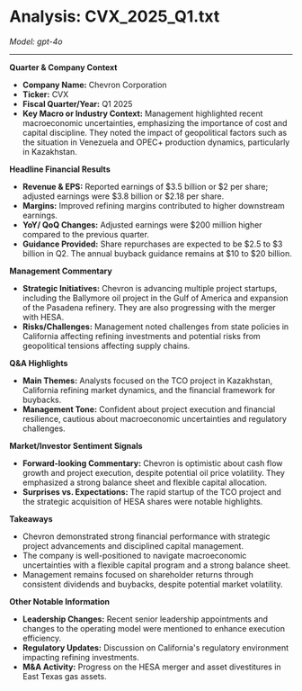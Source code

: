 # Analysis: CVX_2025_Q1.txt

*Model: gpt-4o*

---

**Quarter & Company Context**
- **Company Name:** Chevron Corporation
- **Ticker:** CVX
- **Fiscal Quarter/Year:** Q1 2025
- **Key Macro or Industry Context:** Management highlighted recent macroeconomic uncertainties, emphasizing the importance of cost and capital discipline. They noted the impact of geopolitical factors such as the situation in Venezuela and OPEC+ production dynamics, particularly in Kazakhstan.

**Headline Financial Results**
- **Revenue & EPS:** Reported earnings of $3.5 billion or $2 per share; adjusted earnings were $3.8 billion or $2.18 per share.
- **Margins:** Improved refining margins contributed to higher downstream earnings.
- **YoY/ QoQ Changes:** Adjusted earnings were $200 million higher compared to the previous quarter.
- **Guidance Provided:** Share repurchases are expected to be $2.5 to $3 billion in Q2. The annual buyback guidance remains at $10 to $20 billion.

**Management Commentary**
- **Strategic Initiatives:** Chevron is advancing multiple project startups, including the Ballymore oil project in the Gulf of America and expansion of the Pasadena refinery. They are also progressing with the merger with HESA.
- **Risks/Challenges:** Management noted challenges from state policies in California affecting refining investments and potential risks from geopolitical tensions affecting supply chains.

**Q&A Highlights**
- **Main Themes:** Analysts focused on the TCO project in Kazakhstan, California refining market dynamics, and the financial framework for buybacks.
- **Management Tone:** Confident about project execution and financial resilience, cautious about macroeconomic uncertainties and regulatory challenges.

**Market/Investor Sentiment Signals**
- **Forward-looking Commentary:** Chevron is optimistic about cash flow growth and project execution, despite potential oil price volatility. They emphasized a strong balance sheet and flexible capital allocation.
- **Surprises vs. Expectations:** The rapid startup of the TCO project and the strategic acquisition of HESA shares were notable highlights.

**Takeaways**
- Chevron demonstrated strong financial performance with strategic project advancements and disciplined capital management.
- The company is well-positioned to navigate macroeconomic uncertainties with a flexible capital program and a strong balance sheet.
- Management remains focused on shareholder returns through consistent dividends and buybacks, despite potential market volatility.

**Other Notable Information**
- **Leadership Changes:** Recent senior leadership appointments and changes to the operating model were mentioned to enhance execution efficiency.
- **Regulatory Updates:** Discussion on California's regulatory environment impacting refining investments.
- **M&A Activity:** Progress on the HESA merger and asset divestitures in East Texas gas assets.